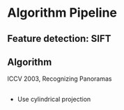 # Algorithm Pipeline
## Feature detection: SIFT
## Algorithm
ICCV 2003, Recognizing Panoramas
## 
- Use cylindrical projection
